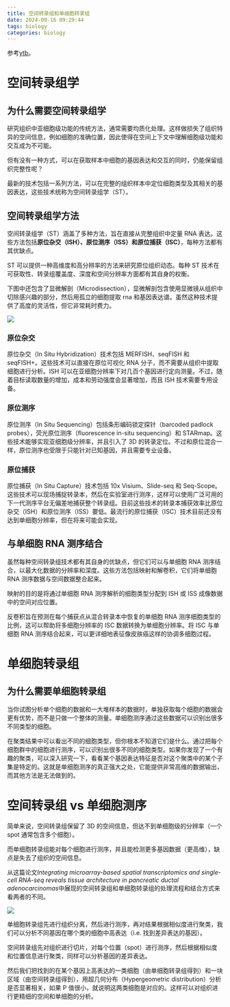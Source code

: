 ```yaml
---
title: 空间转录组和单细胞转录组
date: 2024-09-16 09:29:44
tags: biology
categories: biology
---
```


<meta name="referrer" content="no-referrer" />

参考[ytb](https://www.youtube.com/watch?v=ym9xHEB7Slk)。

# 空间转录组学

## 为什么需要空间转录组学

研究组织中亚细胞级功能的传统方法，通常需要均质化处理。这样做损失了组织特异的空间信息，例如细胞的准确位置，因此使得在空间上下文中理解细胞级功能和交互成为不可能。

但有没有一种方式，可以在获取样本中细胞的基因表达和交互的同时，仍能保留组织完整性呢？

最新的技术包括一系列方法，可以在完整的组织样本中定位细胞类型及其相关的基因表达，这些技术统称为空间转录组学（ST）。

## 空间转录组学方法

空间转录组学（ST）涵盖了多种方法，旨在直接从完整组织中定量 RNA 表达。这些方法包括**原位杂交（ISH）、原位测序（ISS）和原位捕获（ISC）**，每种方法都有其优缺点。

ST 可以提供一种高维度和高分辨率的方法来研究原位组织动态。每种 ST 技术在可获取性、转录组覆盖度、深度和空间分辨率方面都有其自身的权衡。

下图中还包含了显微解剖（Microdissection），显微解剖包含使用显微镜从组织中切除感兴趣的部分，然后用孤立的细胞提取 rna 和基因表达谱。虽然这种技术提供了高度的灵活性，但它非常耗时费力。

<img src="https://gitee.com/dwd1201/image/raw/master/202409160930530.png"/>

### 原位杂交

原位杂交（In Situ Hybridization）技术包括 MERFISH、seqFISH 和 seqFISH+。这些技术可以直接在原位可视化 RNA 分子，而不需要从组织中提取细胞进行分析。ISH 可以在亚细胞分辨率下对几百个基因进行定向测量。不过，随着目标读取数量的增加，成本和劳动强度会显著增加，而且 ISH 技术需要专用设备。

### 原位测序

原位测序（In Situ Sequencing）包括条形编码锁定探针（barcoded padlock probes），荧光原位测序（fluorescence in-situ sequencing）和 STARmap。这些技术能够实现亚细胞级分辨率，并且引入了 3D 的转录定位。不过和原位混合一样，原位测序也受限于只能针对已知基因，并且需要专业设备。

### 原位捕获

原位捕获（In Situ Capture）技术包括 10x Visium、Slide-seq 和 Seq-Scope。这些技术可以现场捕捉转录本，然后在实验室进行测序，这样可以使用广泛可用的下一代测序平台无偏差地捕获整个转录组。目前这些技术的转录本捕获效率比原位杂交（ISH）和原位测序（ISS）要低。最流行的原位捕获（ISC）技术目前还没有达到单细胞分辨率，但在将来可能会实现。

## 与单细胞 RNA 测序结合

虽然每种空间转录组技术都有其自身的优缺点，但它们可以与单细胞 RNA 测序结合，以最大化数据的分辨率和深度。这些方法包括映射和解卷积，它们将单细胞 RNA 测序数据与空间数据整合起来。

映射的目的是将通过单细胞 RNA 测序解析的细胞类型分配到 ISH 或 ISS 成像数据中的空间对应位置。

反卷积旨在预测在每个捕获点从混合转录本中恢复的单细胞 RNA 测序细胞类型的比例，这可以帮助将多细胞分辨率的 ISC 数据转换为单细胞分辨率。将 ISC 与单细胞 RNA 测序结合起来，可以更详细地表征像皮肤癌这样的协调多细胞过程。

# 单细胞转录组

## 为什么需要单细胞转录组

当你试图分析单个细胞的数据和一大堆样本的数据时，单独获取每个细胞的数据会更有优势，而不是只做一个整体的测量。单细胞测序通过这些数据可以识别出很多不同类型的细胞。

在聚类结果中可以看出不同的细胞类型，但你根本不知道它们是什么。通过把每个细胞群中的细胞进行测序，可以识别出很多不同的细胞类型。如果你发现了一个有趣的聚类，可以深入研究一下，看看某个基因表达特征是否对这个聚类中的某个子集是特定的。这就是单细胞测序的真正强大之处，它能提供非常高维的数据输出，而其他方法是无法做到的。

# 空间转录组 vs 单细胞测序

简单来说，空间转录组保留了 3D 的空间信息，但达不到单细胞级的分辨率（一个 spot 通常包含多个细胞）。

而单细胞转录组能对每个细胞进行测序，并且能检测更多基因数据（更高维），缺点是失去了组织的空间信息。

从这篇论文*Integrating microarray-based spatial transcriptomics and single-cell RNA-seq reveals tissue architecture in pancreatic ductal adenocarcinomas*中展现的空间转录组和单细胞转录组的处理流程和结合方式来看两者的不同。

<img src="https://gitee.com/dwd1201/image/raw/master/202409161727634.png"/>

单细胞转录组先进行组织分离，然后进行测序，再对结果根据相似度进行聚类，我们可以分析不同基因在哪个类的细胞中高表达（i.e. 找到差异表达的基因）。

空间转录组先对组织进行切片，对每个位置（spot）进行测序，然后根据相似度和位置信息进行聚类，同样可以分析基因的差异表达。

然后我们把找到的在某个基因上高表达的一类细胞（由单细胞转录组得到）和一块区域（由空间转录组得到），用超几何分布（Hypergeometric distribution）分析是否显著相关，如果 P 值很小，就说明这两类细胞是对应的。这样可以对组织进行更精细的空间和单细胞的分析。
